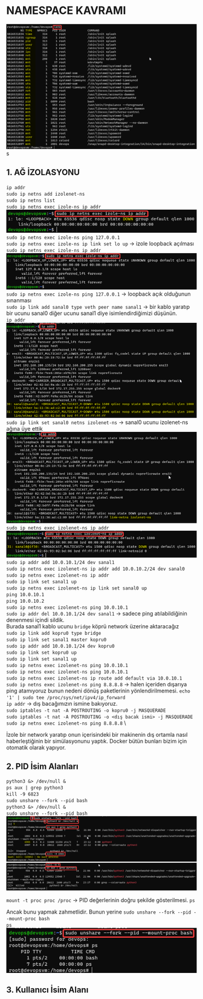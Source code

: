 # NAMESPACE KAVRAMI

![linux namespace](/img/linux_namespace_p8.png)
s

## 1. AĞ İZOLASYONU
`ip addr` \
`sudo ip netns add izolenet-ns` \
`sudo ip netns list` \
`sudo ip netns exec izole-ns ip addr` \
![ip netns](/img/linux_namespace_p1.png) \
`sudo ip netns exec izole-ns ping 127.0.0.1` \
`sudo ip netns exec izole-ns ip link set lo up` -> izole loopback açılması \
`sudo ip netns exec izole-ns ip addr`\
![ip netns](/img/linux_namespace_p2.png) \
`sudo ip netns exec izole-ns ping 127.0.0.1` -> loopback açık olduğunun sınanması \
`sudo ip link add sanal0 type veth peer name sanal1` -> bir kablo yaratıp bir ucunu sanal0 diğer ucunu sanal1 diye isimlendirdiğimizi düşünün. \
`ip addr` \
![ip netns](/img/linux_namespace_p3.png) \
`sudo ip link set sanal0 netns izolenet-ns` -> sanal0 ucunu izolenet-ns ağına üye ettik \
![ip netns](/img/linux_namespace_p4.png) \
`sudo ip netns exec izolenet-ns ip addr`\
![ip netns](/img/linux_namespace_p5.png) \
`sudo ip addr add 10.0.10.1/24 dev sanal1` \
`sudo ip netns exec izolenet-ns ip addr add 10.0.10.2/24 dev sanal0` \
`sudo ip netns exec izolenet-ns ip addr` \
`sudo ip link set sanal1 up` \
`sudo ip netns exec izolenet-ns ip link set sanal0 up`\
`ping 10.0.10.1` \
`ping 10.0.10.2` \
`sudo ip netns exec izolenet-ns ping 10.0.10.1` \
`sudo ip addr del 10.0.10.1/24 dev sanal1` -> sadece ping atılabildiğinin denenmesi içindi sildik.\
Burada sanal1 kablo ucunu `bridge` köprü network üzerine aktaracağız \
`sudo ip link add kopru0 type bridge` \
`sudo ip link set sanal1 master kopru0` \
`sudo ip addr add 10.0.10.1/24 dev kopru0` \
`sudo ip link set kopru0 up` \
`sudo ip link set sanal1 up` \
`sudo ip netns exec izolenet-ns ping 10.0.10.1` \
`sudo ip netns exec izolenet-ns ping 10.0.10.1` \
`sudo ip netns exec izolenet-ns ip route add default via 10.0.10.1` \
`sudo ip netns exec izolenet-ns ping 8.8.8.8` -> halen içeriden dışarıya ping atamıyoruz bunun nedeni dönüş paketlerinin yönlendirilmemesi.
`echo '1' | sudo tee /proc/sys/net/ipv4/ip_forward` \
`ip addr` -> dış bacağımızın ismine bakıyoruz. \
`sudo iptables -t nat -A POSTROUTING -o kopru0 -j MASQUERADE` \
`sudo iptables -t nat -A POSTROUTING -o <dış bacak ismi> -j MASQUERADE` \
`sudo ip netns exec izolenet-ns ping 8.8.8.8` \

İzole bir network yaratıp onun içerisindeki bir makinenin dış ortamla nasıl haberleştiğinin bir simülasyonunu yaptık. Docker bütün bunları bizim için otomatik olarak yapıyor.

## 2. PID İsim Alanları
`python3 &> /dev/null &` \
`ps aux | grep python3` \
`kill -9 6823` \
`sudo unshare --fork --pid bash` \
`python3 &> /dev/null &` \
`sudo unshare --fork --pid bash` \
![linux namespace](/img/linux_namespace_p6.png)
![linux namespace](/img/linux_namespace_p7.png)


`mount -t proc proc /proc` -> PID değerlerinin doğru şekilde gösterilmesi.
`ps`

Ancak bunu yapmak zahmetlidir. Bunun yerine 
`sudo unshare --fork --pid --mount-proc bash` \
`ps` \
![linux namespace](/img/linux_namespace_p9.png)

## 3. Kullanıcı İsim Alanı


